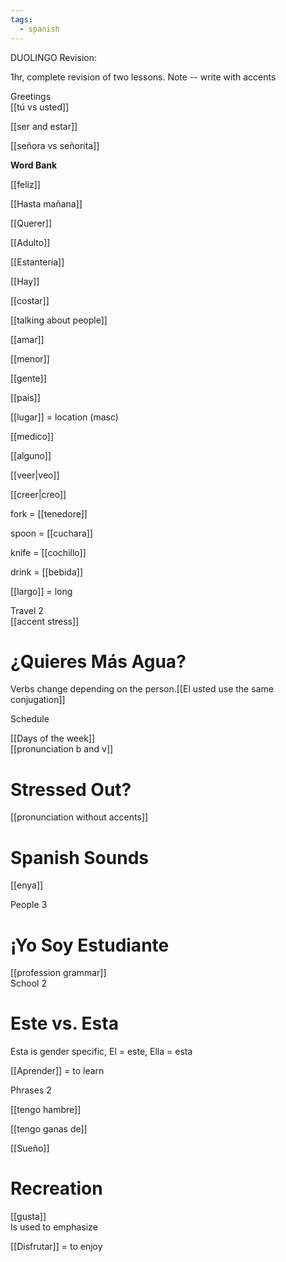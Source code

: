 ```yaml
---
tags:
  - spanish
---
```


DUOLINGO Revision:

1hr, complete revision of two lessons. Note -- write with accents

Greetings  
[[tú vs usted]]

[[ser and estar]]

[[señora vs señorita]]

**Word Bank**

[[feliz]]

[[Hasta mañana]]

[[Querer]]

[[Adulto]]

[[Estantería]]

[[Hay]]

[[costar]]

[[talking about people]]

[[amar]]

[[menor]]

[[gente]]

[[pais]]

[[lugar]] = location (masc)

[[medico]]

[[alguno]]

[[veer|veo]]

[[creer|creo]]

fork = [[tenedore]]

spoon = [[cuchara]]

knife = [[cochillo]]

drink = [[bebida]]

[[largo]] = long

Travel 2  
[[accent stress]]

# ¿Quieres Más Agua?

Verbs change depending on the person.[[El usted use the same conjugation]]

Schedule

[[Days of the week]]  
[[pronunciation b and v]]

# Stressed Out?

[[pronunciation without accents]]

# Spanish Sounds

[[enya]]

People 3

# ¡Yo Soy Estudiante

[[profession grammar]]  
School 2

# Este vs. Esta

Esta is gender specific, El = este, Ella = esta

[[Aprender]] = to learn

Phrases 2

[[tengo hambre]]

[[tengo ganas de]]

[[Sueño]]

# Recreation

[[gusta]]  
Is used to emphasize

[[Disfrutar]] = to enjoy
